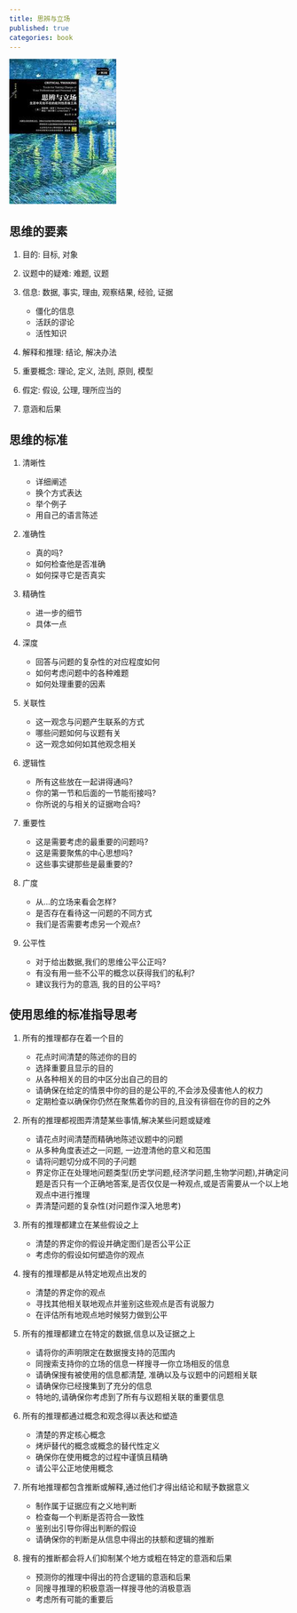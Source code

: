 ```yaml
---
title: 思辨与立场
published: true
categories: book
---
```


![](assets/cover-sibian-lichang.jpg)

## 思维的要素

1. 目的: 目标, 对象

2. 议题中的疑难: 难题, 议题

3. 信息: 数据, 事实, 理由, 观察结果, 经验, 证据

   + 僵化的信息
   + 活跃的谬论
   + 活性知识

4. 解释和推理: 结论, 解决办法

5. 重要概念: 理论, 定义, 法则, 原则, 模型

6. 假定: 假设, 公理, 理所应当的

7. 意涵和后果

## 思维的标准

1. 清晰性

   + 详细阐述
   + 换个方式表达
   + 举个例子
   + 用自己的语言陈述

2. 准确性

   + 真的吗?
   + 如何检查他是否准确
   + 如何探寻它是否真实

3. 精确性

   + 进一步的细节
   + 具体一点

4. 深度

   + 回答与问题的复杂性的对应程度如何
   + 如何考虑问题中的各种难题
   + 如何处理重要的因素

5. 关联性

   + 这一观念与问题产生联系的方式
   + 哪些问题如何与议题有关
   + 这一观念如何如其他观念相关

6. 逻辑性

   + 所有这些放在一起讲得通吗?
   + 你的第一节和后面的一节能衔接吗?
   + 你所说的与相关的证据吻合吗?

7. 重要性

   + 这是需要考虑的最重要的问题吗?
   + 这是需要聚焦的中心思想吗?
   + 这些事实键那些是最重要的?

8. 广度

   + 从...的立场来看会怎样?
   + 是否存在看待这一问题的不同方式
   + 我们是否需要考虑另一个观点?

9. 公平性

   + 对于给出数据,我们的思维公平公正吗?
   + 有没有用一些不公平的概念以获得我们的私利?
   + 建议我行为的意涵, 我的目的公平吗?

## 使用思维的标准指导思考

1. 所有的推理都存在着一个目的

   + 花点时间清楚的陈述你的目的
   + 选择重要且显示的目的
   + 从各种相关的目的中区分出自己的目的
   + 请确保在给定的情景中你的目的是公平的,不会涉及侵害他人的权力
   + 定期检查以确保你仍然在聚焦着你的目的,且没有徘徊在你的目的之外

2. 所有的推理都视图弄清楚某些事情,解决某些问题或疑难

   + 请花点时间清楚而精确地陈述议题中的问题
   + 从多种角度表述之一问题, 一边澄清他的意义和范围
   + 请将问题切分成不同的子问题
   + 界定你正在处理地问题类型(历史学问题,经济学问题,生物学问题),并确定问题是否只有一个正确地答案,是否仅仅是一种观点,或是否需要从一个以上地观点中进行推理
   + 弄清楚问题的复杂性(对问题作深入地思考)

3. 所有的推理都建立在某些假设之上

   + 清楚的界定你的假设并确定图们是否公平公正
   + 考虑你的假设如何塑造你的观点

4. 搜有的推理都是从特定地观点出发的

   + 清楚的界定你的观点
   + 寻找其他相关联地观点并鉴别这些观点是否有说服力
   + 在评估所有地观点地时候努力做到公平

5. 所有的推理都建立在特定的数据,信息以及证据之上

   + 请将你的声明限定在数据搜支持的范围内
   + 同搜索支持你的立场的信息一样搜寻一你立场相反的信息
   + 请确保搜有被使用的信息都清楚, 准确以及与议题中的问题相关联
   + 请确保你已经搜集到了充分的信息
   + 特地的,请确保你考虑到了所有与议题相关联的重要信息

6. 所有的推理都通过概念和观念得以表达和塑造

   + 清楚的界定核心概念
   + 烤炉替代的概念或概念的替代性定义
   + 确保你在使用概念的过程中谨慎且精确
   + 请公平公正地使用概念

7. 所有地推理都包含推断或解释,通过他们才得出结论和赋予数据意义

   + 制作属于证据应有之义地判断
   + 检查每一个判断是否符合一致性
   + 鉴别出引导你得出判断的假设
   + 请确保你的判断是从信息中得出的扶额和逻辑的推断

8. 搜有的推断都会将人们抑制某个地方或粗在特定的意涵和后果

   + 预测你的推理中得出的符合逻辑的意涵和后果
   + 同搜寻推理的积极意涵一样搜寻他的消极意涵
   + 考虑所有可能的重要后
